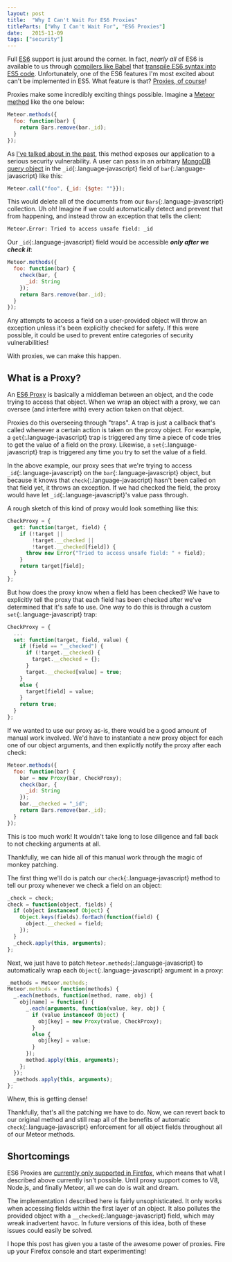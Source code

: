 ```yaml
---
layout: post
title:  "Why I Can't Wait For ES6 Proxies"
titleParts: ["Why I Can't Wait For", "ES6 Proxies"]
date:   2015-11-09
tags: ["security"]
---
```


Full [ES6](https://nodejs.org/en/docs/es6/) support is just around the corner. In fact, _nearly all_ of ES6 is available to us through [compilers like Babel](http://babeljs.io/docs/learn-es2015/#proxies) that [transpile ES6 syntax into ES5 code](http://babeljs.io/repl/). Unfortunately, one of the ES6 features I'm most excited about can't be implemented in ES5. What feature is that? [Proxies, of course](http://babeljs.io/docs/learn-es2015/#proxies)!

Proxies make some incredibly exciting things possible. Imagine a [Meteor method](http://docs.meteor.com/#/full/meteor_methods) like the one below:

~~~ javascript
Meteor.methods({
  foo: function(bar) {
    return Bars.remove(bar._id);
  }
});
~~~

As [I've talked about in the past](http://blog.east5th.co/2015/08/31/incomplete-argument-checks/), this method exposes our application to a serious security vulnerability. A user can pass in an arbitrary [MongoDB query object](http://docs.meteor.com/#/full/selectors) in the `_id`{:.language-javascript} field of `bar`{:.language-javascript} like this:

~~~ javascript
Meteor.call("foo", {_id: {$gte: ""}});
~~~

This would delete all of the documents from our `Bars`{:.language-javascript} collection. Uh oh! Imagine if we could automatically detect and prevent that from happening, and instead throw an exception that tells the client:

~~~ bash
Meteor.Error: Tried to access unsafe field: _id
~~~

Our `_id`{:.language-javascript} field would be accessible ___only after we check it___:

~~~ javascript
Meteor.methods({
  foo: function(bar) {
    check(bar, {
      _id: String
    });
    return Bars.remove(bar._id);
  }
});
~~~

Any attempts to access a field on a user-provided object will throw an exception unless it's been explicitly checked for safety. If this were possible, it could be used to prevent entire categories of security vulnerabilities!

With proxies, we can make this happen.

## What is a Proxy?

An [ES6 Proxy](https://developer.mozilla.org/en-US/docs/Web/JavaScript/Reference/Global_Objects/Proxy) is basically a middleman between an object, and the code trying to access that object. When we wrap an object with a proxy, we can oversee (and interfere with) every action taken on that object.

Proxies do this overseeing through "traps". A trap is just a callback that's called whenever a certain action is taken on the proxy object. For example, a `get`{:.language-javascript} trap is triggered any time a piece of code tries to get the value of a field on the proxy. Likewise, a `set`{:.language-javascript} trap is triggered any time you try to set the value of a field.

In the above example, our proxy sees that we're trying to access `_id`{:.language-javascript} on the `bar`{:.language-javascript} object, but because it knows that `check`{:.language-javascript} hasn't been called on that field yet, it throws an exception. If we had checked the field, the proxy would have let `_id`{:.language-javascript}'s value pass through.

A rough sketch of this kind of proxy would look something like this:

~~~ javascript
CheckProxy = {
  get: function(target, field) {
    if (!target ||
        !target.__checked ||
        !target.__checked[field]) {
      throw new Error("Tried to access unsafe field: " + field);
    }
    return target[field];
  }
};
~~~

But how does the proxy know when a field has been checked? We have to explicitly tell the proxy that each field has been checked after we've determined that it's safe to use. One way to do this is through a custom `set`{:.language-javascript} trap:

~~~ javascript
CheckProxy = {
  ...
  set: function(target, field, value) {
    if (field == "__checked") {
      if (!target.__checked) {
        target.__checked = {};
      }
      target.__checked[value] = true;
    }
    else {
      target[field] = value;
    }
    return true;
  }
};
~~~

If we wanted to use our proxy as-is, there would be a good amount of manual work involved. We'd have to instantiate a new proxy object for each one of our object arguments, and then explicitly notify the proxy after each check:

~~~ javascript
Meteor.methods({
  foo: function(bar) {
    bar = new Proxy(bar, CheckProxy);
    check(bar, {
      _id: String
    });
    bar.__checked = "_id";
    return Bars.remove(bar._id);
  }
});
~~~

This is too much work! It wouldn't take long to lose diligence and fall back to not checking arguments at all.

Thankfully, we can hide all of this manual work through the magic of monkey patching.

The first thing we'll do is patch our `check`{:.language-javascript} method to tell our proxy whenever we check a field on an object:

~~~ javascript
_check = check;
check = function(object, fields) {
  if (object instanceof Object) {
    Object.keys(fields).forEach(function(field) {
      object.__checked = field;
    });
  }
  _check.apply(this, arguments);
};
~~~

Next, we just have to patch `Meteor.methods`{:.language-javascript} to automatically wrap each `Object`{:.language-javascript} argument in a proxy:

~~~ javascript
_methods = Meteor.methods;
Meteor.methods = function(methods) {
  _.each(methods, function(method, name, obj) {
    obj[name] = function() {
      _.each(arguments, function(value, key, obj) {
        if (value instanceof Object) {
          obj[key] = new Proxy(value, CheckProxy);
        }
        else {
          obj[key] = value;
        }
      });
      method.apply(this, arguments);
    };
  });
  _methods.apply(this, arguments);
};
~~~

Whew, this is getting dense!

Thankfully, that's all the patching we have to do. Now, we can revert back to our original method and still reap all of the benefits of automatic `check`{:.language-javascript} enforcement for all object fields throughout all of our Meteor methods.

## Shortcomings

ES6 Proxies are [currently only supported in Firefox](http://kangax.github.io/compat-table/es6/#Proxy), which means that what I described above currently isn't possible. Until proxy support comes to V8, Node.js, and finally Meteor, all we can do is wait and dream.

The implementation I described here is fairly unsophisticated. It only works when accessing fields within the first layer of an object. It also pollutes the provided object with a `__checked`{:.language-javascript} field, which may wreak inadvertent havoc. In future versions of this idea, both of these issues could easily be solved.

I hope this post has given you a taste of the awesome power of proxies. Fire up your Firefox console and start experimenting!